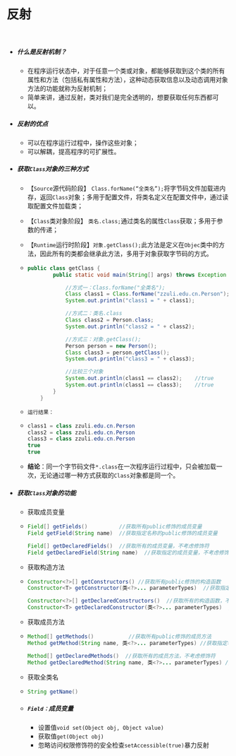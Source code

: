 # 反射

<br>

- ##### 什么是反射机制？

  - 在程序运行状态中，对于任意一个类或对象，都能够获取到这个类的所有属性和方法（包括私有属性和方法），这种动态获取信息以及动态调用对象方法的功能就称为反射机制；
  - 简单来讲，通过反射，类对我们是完全透明的，想要获取任何东西都可以。

- ##### 反射的优点

  - 可以在程序运行过程中，操作这些对象；
  - 可以解耦，提高程序的可扩展性。

- ##### 获取`Class`对象的三种方式

  - 【`Source`源代码阶段】 `Class.forName(“全类名”);`将字节码文件加载进内存，返回`Class`对象；多用于配置文件，将类名定义在配置文件中，通过读取配置文件加载类；

  - 【`Class`类对象阶段】 `类名.class;`通过类名的属性`Class`获取；多用于参数的传递；

  - 【`Runtime`运行时阶段】`对象.getClass();`此方法是定义在`Objec`类中的方法，因此所有的类都会继承此方法，多用于对象获取字节码的方式。

  - ```java
    public class getClass {
            public static void main(String[] args) throws Exception {
    
                //方式一：Class.forName("全类名");
                Class class1 = Class.forName("zzuli.edu.cn.Person");   //Person自定义实体类
                System.out.println("class1 = " + class1);
    
                //方式二：类名.class
                Class class2 = Person.class;
                System.out.println("class2 = " + class2);
    
                //方式三：对象.getClass();
                Person person = new Person();
                Class class3 = person.getClass();
                System.out.println("class3 = " + class3);
    
                //比较三个对象
                System.out.println(class1 == class2);    //true
                System.out.println(class1 == class3);    //true
            }
        }
    ```

  - `运行结果：`

  - ```java
    class1 = class zzuli.edu.cn.Person
    class2 = class zzuli.edu.cn.Person
    class3 = class zzuli.edu.cn.Person
    true
    true
    ```

  - **结论**：同一个字节码文件`*.class`在一次程序运行过程中，只会被加载一次，无论通过哪一种方式获取的`Class`对象都是同一个。

- ##### 获取`Class`对象的功能

  - 获取成员变量

  - ```java
    Field[] getFields()          //获取所有public修饰的成员变量
    Field getField(String name)  //获取指定名称的public修饰的成员变量
    
    Field[] getDeclaredFields()  //获取所有的成员变量，不考虑修饰符
    Field getDeclaredField(String name)  //获取指定的成员变量，不考虑修饰符
    ```

  - 获取构造方法

  - ```java
    Constructor<?>[] getConstructors() //获取所有public修饰的构造函数
    Constructor<T> getConstructor(类<?>... parameterTypes)  //获取指定的public修饰的构造函数
    
    Constructor<?>[] getDeclaredConstructors()  //获取所有的构造函数，不考虑修饰符
    Constructor<T> getDeclaredConstructor(类<?>... parameterTypes)  //获取指定的构造函数，不考虑修饰符
    ```

  - 获取成员方法

  - ```java
    Method[] getMethods()           //获取所有public修饰的成员方法
    Method getMethod(String name, 类<?>... parameterTypes) //获取指定名称的public修饰的成员方法
    
    Method[] getDeclaredMethods()  //获取所有的成员方法，不考虑修饰符
    Method getDeclaredMethod(String name, 类<?>... parameterTypes) //获取指定名称的成员方法，不考虑修饰符
    ```

  - 获取全类名

  - ```java
    String getName()
    ```

  - ##### `Field：`成员变量

    - 设置值`void set(Object obj, Object value)`
    - 获取值`get(Object obj)`
    - 忽略访问权限修饰符的安全检查`setAccessible(true)`暴力反射
